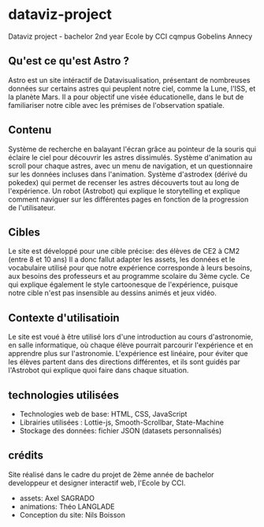 # dataviz-project
Dataviz project - bachelor 2nd year Ecole by CCI cqmpus Gobelins Annecy

## Qu'est ce qu'est Astro ?

Astro est un site intéractif de Datavisualisation, présentant de nombreuses données sur certains astres qui peuplent notre ciel, comme la Lune, l'ISS, et la planète Mars.
Il a pour objectif une visée éducationelle, dans le but de familiariser notre cible avec les prémises de l'observation spatiale.

## Contenu

Système de recherche en balayant l'écran grâce au pointeur de la souris qui éclaire le ciel pour découvrir les astres dissimulés.
Système d'animation au scroll pour chaque astres, avec un menu de navigation, et un questionnaire sur les données incluses dans l'animation.
Système d'astrodex (dérivé du pokedex) qui permet de recenser les astres découverts tout au long de l'expérience.
Un robot (Astrobot) qui explique le storytelling et explique comment naviguer sur les différentes pages en fonction de la progression de l'utilisateur.

## Cibles

Le site est développé pour une cible précise: des élèves de CE2 à CM2 (entre 8 et 10 ans)
Il a donc fallut adapter les assets, les données et le vocabulaire utilisé pour que notre expérience corresponde à leurs besoins, aux besoins des professeurs et au programme scolaire du 3ème cycle.
Ce qui explique également le style cartoonesque de l'expérience, puisque notre cible n'est pas insensible au dessins animés et jeux vidéo.

## Contexte d'utilisatioin

Le site est voué à être utilisé lors d'une introduction au cours d'astronomie, en salle informatique, où chaque élève pourrait parcourir l'expérience et en apprendre plus sur l'astronomie.
L'expérience est linéaire, pour éviter que les élèves partent dans des directions différentes, et ils sont guidés par l'Astrobot qui explique quoi faire dans chaque situation.

## technologies utilisées

- Technologies web de base: HTML, CSS, JavaScript
- Librairies utilisées : Lottie-js, Smooth-Scrollbar, State-Machine
- Stockage des données: fichier JSON (datasets personnalisés)

## crédits

Site réalisé dans le cadre du projet de 2ème année de bachelor developpeur et designer interactif web, l'Ecole by CCI.
 
- assets: Axel SAGRADO
- animations: Théo LANGLADE
- Conception du site: Nils Boisson


